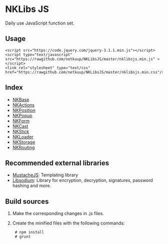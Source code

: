 # NKLibs JS
Daily use JavaScript function set.

## Usage

    <script src="https://code.jquery.com/jquery-3.1.1.min.js"></script>
    <script type="text/javascript" src="https://rawgithub.com/netkuup/NKLibsJS/master/nklibsjs.min.js" ></script>
    <link rel="stylesheet" type="text/css" href="https://rawgithub.com/netkuup/NKLibsJS/master/nklibsjs.min.css"/>


## Index
* [NKBase](./src/base/base.md)
* [NKActions](./src/actions/actions.md)
* [NKPosition](./src/position/position.md)
* [NKPopup](./src/popup/popup.md)
* [NKForm](./src/form/form.md)
* [NKCast](./src/cast/cast.md)
* [NKStick](./src/stick/stick.md)
* [NKLoader](./src/loader/loader.md)
* [NKStorage](./src/storage/storage.md)
* [NKRouting](./src/routing/routing.md)


## Recommended external libraries
* [MustacheJS](https://github.com/janl/mustache.js): Templating library
* [Libsodium](https://github.com/jedisct1/libsodium.js): Library for encryption, decryption, signatures, password hashing and more.



## Build sources

1. Make the corresponding changes in .js files.
2. Create the minified files with the following commands:

        # npm install
        # grunt
